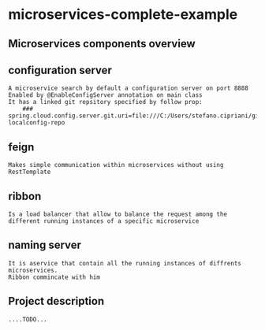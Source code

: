 # microservices-complete-example

## Microservices components overview

## configuration server
	A microservice search by default a configuration server on port 8888
	Enabled by @EnableConfigServer annotation on main class
	It has a linked git repsitory specified by follow prop:
		### spring.cloud.config.server.git.uri=file:///C:/Users/stefano.cipriani/git/git-localconfig-repo

## feign
	Makes simple communication within microservices without using RestTemplate
## ribbon
	Is a load balancer that allow to balance the request among the different running instances of a specific microservice
## naming server
	It is aservice that contain all the running instances of diffrents microservices.
	Ribbon commincate with him
	
	
## Project description

	....TODO...